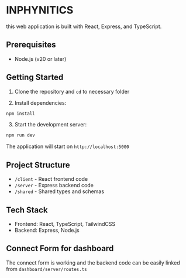
# INPHYNITICS 

this web application is built with React, Express, and TypeScript.

## Prerequisites

- Node.js (v20 or later)

## Getting Started

1. Clone the repository and `cd` to necessary folder

2. Install dependencies:
```bash
npm install
```

3. Start the development server:
```bash
npm run dev
```

The application will start on `http://localhost:5000`

## Project Structure

- `/client` - React frontend code
- `/server` - Express backend code
- `/shared` - Shared types and schemas


## Tech Stack

- Frontend: React, TypeScript, TailwindCSS
- Backend: Express, Node.js

## Connect Form for dashboard

The connect form is working and the backend code can be easily linked from `dashboard/server/routes.ts`
